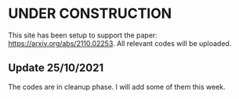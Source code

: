 # UNDER CONSTRUCTION

This site has been setup to support the paper: https://arxiv.org/abs/2110.02253. All relevant codes will be uploaded. 

## Update 25/10/2021

The codes are in cleanup phase. I will add some of them this week.
